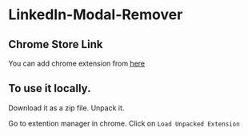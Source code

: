# LinkedIn-Modal-Remover
## Chrome Store Link
You can add chrome extension from [here](https://chrome.google.com/webstore/detail/lipbembkfnpaokgimakpbmdloeeehoef/publish-accepted)

## To use it locally. 
Download it as a zip file.
Unpack it.

Go to extention manager in chrome. Click on `Load Unpacked Extension`
